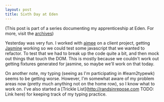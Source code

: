 ```yaml
---
layout: post
title: Sixth Day at Eden
---
```

(This post is part of a series documenting my apprenticeship at Eden. For more,
visit the [archives](http://www.tcrayford.net/archive.html))

Yesterday was very fun. I worked with [aimee](http://twitter.com/sermoa) on a
client project, getting [Jasmine](http://github.com/pivotal/jasmine) working so
we could test some javascript that we wanted to refactor. To test that
we had to break up the code quite a bit, and then mock out things that
touch the DOM. This is mostly because we couldn't work out getting fixtures
generated for jasmine, so maybe we'll work on that today.

On another note, my typing (seeing as I'm participating in #learn2typewk) seems
to be getting worse. However, I'm somewhat aware of my problem areas now (pretty
much anything not on the home row), so I know what to work on. I've also started
a [Trickle List](http://randsinrepose.com TODO: Link here) for keeping track of
my typing practice.
